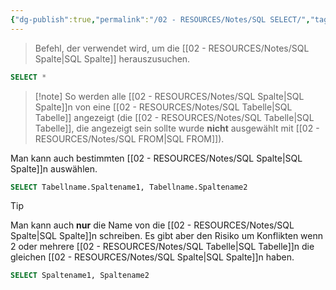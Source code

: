 ```yaml
---
{"dg-publish":true,"permalink":"/02 - RESOURCES/Notes/SQL SELECT/","tags":["code/SQL"],"noteIcon":"","updated":"2024-10-11T13:38:39.000+02:00"}
---
```


>Befehl, der verwendet wird, um die [[02 - RESOURCES/Notes/SQL Spalte\|SQL Spalte]] herauszusuchen.

```sql
SELECT *
```
>[!note] So werden alle [[02 - RESOURCES/Notes/SQL Spalte\|SQL Spalte]]n von eine [[02 - RESOURCES/Notes/SQL Tabelle\|SQL Tabelle]] angezeigt (die [[02 - RESOURCES/Notes/SQL Tabelle\|SQL Tabelle]], die angezeigt sein sollte wurde **nicht** ausgewählt mit [[02 - RESOURCES/Notes/SQL FROM\|SQL FROM]]).

Man kann auch bestimmten [[02 - RESOURCES/Notes/SQL Spalte\|SQL Spalte]]n auswählen.
```sql
SELECT Tabellname.Spaltename1, Tabellname.Spaltename2
```

>[!tip] 
>Man kann auch **nur** die Name von die [[02 - RESOURCES/Notes/SQL Spalte\|SQL Spalte]]n schreiben.
>Es gibt aber den Risiko um Konflikten wenn 2 oder mehrere [[02 - RESOURCES/Notes/SQL Tabelle\|SQL Tabelle]]n die gleichen [[02 - RESOURCES/Notes/SQL Spalte\|SQL Spalte]]n haben.

```sql
SELECT Spaltename1, Spaltename2
```